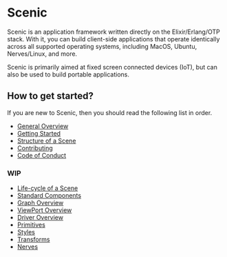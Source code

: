 # Scenic

Scenic is an application framework written directly on the Elixir/Erlang/OTP
stack. With it, you can build client-side applications that operate identically
across all supported operating systems, including MacOS, Ubuntu, Nerves/Linux,
and more.

Scenic is primarily aimed at fixed screen connected devices (IoT), but can also
be used to build portable applications.

## How to get started?

If you are new to Scenic, then you should read the following list in order.

* [General Overview](overview_general.html)
* [Getting Started](getting_started.html)
* [Structure of a Scene](scene_structure.html)
* [Contributing](contributing.html)
* [Code of Conduct](code_of_conduct.html)

### WIP

* [Life-cycle of a Scene](scene_lifecycle.html)
* [Standard Components](Scenic.Components.html)
* [Graph Overview](overview_graph.html)
* [ViewPort Overview](overview_viewport.html)
* [Driver Overview](overview_driver.html)
* [Primitives](Scenic.Primitives.html)
* [Styles](overview_styles.html)
* [Transforms](overview_transforms.html)
* [Nerves](getting_started_nerves.html)